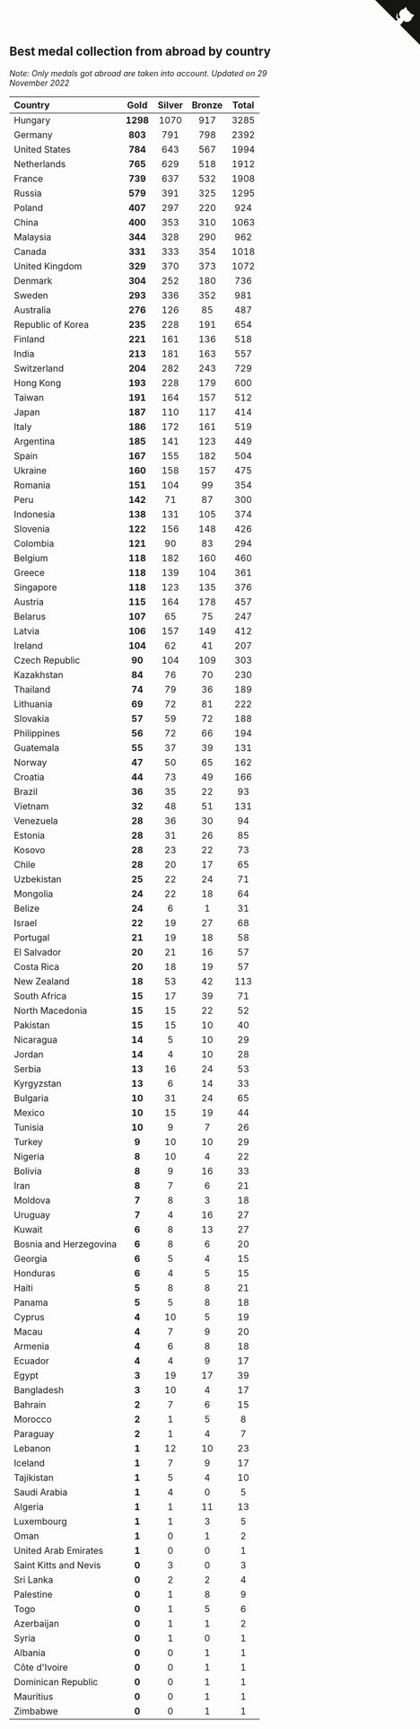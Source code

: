 ## Best medal collection from abroad by country

*Note: Only medals got abroad are taken into account.*
*Updated on 29 November 2022*

| Country | Gold | Silver | Bronze | Total |
| :--- | :--: | :--: | :--: | :--: |
| Hungary | **1298** | 1070 | 917 | 3285 |
| Germany | **803** | 791 | 798 | 2392 |
| United States | **784** | 643 | 567 | 1994 |
| Netherlands | **765** | 629 | 518 | 1912 |
| France | **739** | 637 | 532 | 1908 |
| Russia | **579** | 391 | 325 | 1295 |
| Poland | **407** | 297 | 220 | 924 |
| China | **400** | 353 | 310 | 1063 |
| Malaysia | **344** | 328 | 290 | 962 |
| Canada | **331** | 333 | 354 | 1018 |
| United Kingdom | **329** | 370 | 373 | 1072 |
| Denmark | **304** | 252 | 180 | 736 |
| Sweden | **293** | 336 | 352 | 981 |
| Australia | **276** | 126 | 85 | 487 |
| Republic of Korea | **235** | 228 | 191 | 654 |
| Finland | **221** | 161 | 136 | 518 |
| India | **213** | 181 | 163 | 557 |
| Switzerland | **204** | 282 | 243 | 729 |
| Hong Kong | **193** | 228 | 179 | 600 |
| Taiwan | **191** | 164 | 157 | 512 |
| Japan | **187** | 110 | 117 | 414 |
| Italy | **186** | 172 | 161 | 519 |
| Argentina | **185** | 141 | 123 | 449 |
| Spain | **167** | 155 | 182 | 504 |
| Ukraine | **160** | 158 | 157 | 475 |
| Romania | **151** | 104 | 99 | 354 |
| Peru | **142** | 71 | 87 | 300 |
| Indonesia | **138** | 131 | 105 | 374 |
| Slovenia | **122** | 156 | 148 | 426 |
| Colombia | **121** | 90 | 83 | 294 |
| Belgium | **118** | 182 | 160 | 460 |
| Greece | **118** | 139 | 104 | 361 |
| Singapore | **118** | 123 | 135 | 376 |
| Austria | **115** | 164 | 178 | 457 |
| Belarus | **107** | 65 | 75 | 247 |
| Latvia | **106** | 157 | 149 | 412 |
| Ireland | **104** | 62 | 41 | 207 |
| Czech Republic | **90** | 104 | 109 | 303 |
| Kazakhstan | **84** | 76 | 70 | 230 |
| Thailand | **74** | 79 | 36 | 189 |
| Lithuania | **69** | 72 | 81 | 222 |
| Slovakia | **57** | 59 | 72 | 188 |
| Philippines | **56** | 72 | 66 | 194 |
| Guatemala | **55** | 37 | 39 | 131 |
| Norway | **47** | 50 | 65 | 162 |
| Croatia | **44** | 73 | 49 | 166 |
| Brazil | **36** | 35 | 22 | 93 |
| Vietnam | **32** | 48 | 51 | 131 |
| Venezuela | **28** | 36 | 30 | 94 |
| Estonia | **28** | 31 | 26 | 85 |
| Kosovo | **28** | 23 | 22 | 73 |
| Chile | **28** | 20 | 17 | 65 |
| Uzbekistan | **25** | 22 | 24 | 71 |
| Mongolia | **24** | 22 | 18 | 64 |
| Belize | **24** | 6 | 1 | 31 |
| Israel | **22** | 19 | 27 | 68 |
| Portugal | **21** | 19 | 18 | 58 |
| El Salvador | **20** | 21 | 16 | 57 |
| Costa Rica | **20** | 18 | 19 | 57 |
| New Zealand | **18** | 53 | 42 | 113 |
| South Africa | **15** | 17 | 39 | 71 |
| North Macedonia | **15** | 15 | 22 | 52 |
| Pakistan | **15** | 15 | 10 | 40 |
| Nicaragua | **14** | 5 | 10 | 29 |
| Jordan | **14** | 4 | 10 | 28 |
| Serbia | **13** | 16 | 24 | 53 |
| Kyrgyzstan | **13** | 6 | 14 | 33 |
| Bulgaria | **10** | 31 | 24 | 65 |
| Mexico | **10** | 15 | 19 | 44 |
| Tunisia | **10** | 9 | 7 | 26 |
| Turkey | **9** | 10 | 10 | 29 |
| Nigeria | **8** | 10 | 4 | 22 |
| Bolivia | **8** | 9 | 16 | 33 |
| Iran | **8** | 7 | 6 | 21 |
| Moldova | **7** | 8 | 3 | 18 |
| Uruguay | **7** | 4 | 16 | 27 |
| Kuwait | **6** | 8 | 13 | 27 |
| Bosnia and Herzegovina | **6** | 8 | 6 | 20 |
| Georgia | **6** | 5 | 4 | 15 |
| Honduras | **6** | 4 | 5 | 15 |
| Haiti | **5** | 8 | 8 | 21 |
| Panama | **5** | 5 | 8 | 18 |
| Cyprus | **4** | 10 | 5 | 19 |
| Macau | **4** | 7 | 9 | 20 |
| Armenia | **4** | 6 | 8 | 18 |
| Ecuador | **4** | 4 | 9 | 17 |
| Egypt | **3** | 19 | 17 | 39 |
| Bangladesh | **3** | 10 | 4 | 17 |
| Bahrain | **2** | 7 | 6 | 15 |
| Morocco | **2** | 1 | 5 | 8 |
| Paraguay | **2** | 1 | 4 | 7 |
| Lebanon | **1** | 12 | 10 | 23 |
| Iceland | **1** | 7 | 9 | 17 |
| Tajikistan | **1** | 5 | 4 | 10 |
| Saudi Arabia | **1** | 4 | 0 | 5 |
| Algeria | **1** | 1 | 11 | 13 |
| Luxembourg | **1** | 1 | 3 | 5 |
| Oman | **1** | 0 | 1 | 2 |
| United Arab Emirates | **1** | 0 | 0 | 1 |
| Saint Kitts and Nevis | **0** | 3 | 0 | 3 |
| Sri Lanka | **0** | 2 | 2 | 4 |
| Palestine | **0** | 1 | 8 | 9 |
| Togo | **0** | 1 | 5 | 6 |
| Azerbaijan | **0** | 1 | 1 | 2 |
| Syria | **0** | 1 | 0 | 1 |
| Albania | **0** | 0 | 1 | 1 |
| Côte d'Ivoire | **0** | 0 | 1 | 1 |
| Dominican Republic | **0** | 0 | 1 | 1 |
| Mauritius | **0** | 0 | 1 | 1 |
| Zimbabwe | **0** | 0 | 1 | 1 |


<a href="https://github.com/jonatanklosko/wca_statistics" class="github-corner" aria-label="View source on Github"><svg width="80" height="80" viewBox="0 0 250 250" style="fill:#151513; color:#fff; position: absolute; top: 0; border: 0; right: 0;" aria-hidden="true"><path d="M0,0 L115,115 L130,115 L142,142 L250,250 L250,0 Z"></path><path d="M128.3,109.0 C113.8,99.7 119.0,89.6 119.0,89.6 C122.0,82.7 120.5,78.6 120.5,78.6 C119.2,72.0 123.4,76.3 123.4,76.3 C127.3,80.9 125.5,87.3 125.5,87.3 C122.9,97.6 130.6,101.9 134.4,103.2" fill="currentColor" style="transform-origin: 130px 106px;" class="octo-arm"></path><path d="M115.0,115.0 C114.9,115.1 118.7,116.5 119.8,115.4 L133.7,101.6 C136.9,99.2 139.9,98.4 142.2,98.6 C133.8,88.0 127.5,74.4 143.8,58.0 C148.5,53.4 154.0,51.2 159.7,51.0 C160.3,49.4 163.2,43.6 171.4,40.1 C171.4,40.1 176.1,42.5 178.8,56.2 C183.1,58.6 187.2,61.8 190.9,65.4 C194.5,69.0 197.7,73.2 200.1,77.6 C213.8,80.2 216.3,84.9 216.3,84.9 C212.7,93.1 206.9,96.0 205.4,96.6 C205.1,102.4 203.0,107.8 198.3,112.5 C181.9,128.9 168.3,122.5 157.7,114.1 C157.9,116.9 156.7,120.9 152.7,124.9 L141.0,136.5 C139.8,137.7 141.6,141.9 141.8,141.8 Z" fill="currentColor" class="octo-body"></path></svg></a><style>.github-corner:hover .octo-arm{animation:octocat-wave 560ms ease-in-out}@keyframes octocat-wave{0%,100%{transform:rotate(0)}20%,60%{transform:rotate(-25deg)}40%,80%{transform:rotate(10deg)}}@media (max-width:500px){.github-corner:hover .octo-arm{animation:none}.github-corner .octo-arm{animation:octocat-wave 560ms ease-in-out}}</style>
